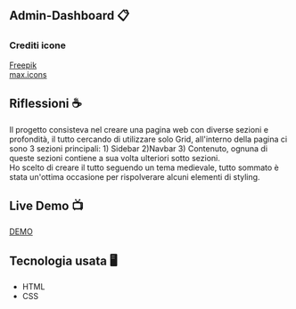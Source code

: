 ## Admin-Dashboard :clipboard:
### Crediti icone
[Freepik](https://www.flaticon.com/authors/freepik) </br>
[max.icons](https://www.flaticon.com/authors/maxicons) 

## Riflessioni :coffee:
Il progetto consisteva nel creare una pagina web con diverse sezioni e profondità, il tutto cercando di utilizzare solo Grid, 
all'interno della pagina ci sono 3 sezioni principali: 1) Sidebar 2)Navbar 3) Contenuto, ognuna di queste
sezioni contiene a sua volta ulteriori sotto sezioni. </br> 
Ho scelto di creare il tutto seguendo un tema medievale, tutto sommato è stata un'ottima occasione per rispolverare alcuni elementi di styling.

## Live Demo :tv:
[DEMO](https://rexerses.github.io/Admin-Dashboard/)

## Tecnologia usata :desktop_computer:
- HTML
- CSS
